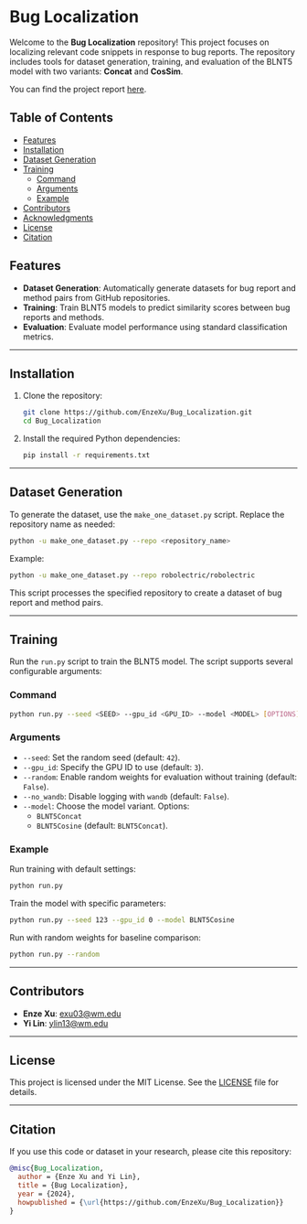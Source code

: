 
# Bug Localization

Welcome to the **Bug Localization** repository! This project focuses on localizing relevant code snippets in response to bug reports. The repository includes tools for dataset generation, training, and evaluation of the BLNT5 model with two variants: **Concat** and **CosSim**.

You can find the project report [here](CSCI_680_Project_Report.pdf).

## Table of Contents

- [Features](#features)
- [Installation](#installation)
- [Dataset Generation](#dataset-generation)
- [Training](#training)
  - [Command](#command)
  - [Arguments](#arguments)
  - [Example](#example)
- [Contributors](#contributors)
- [Acknowledgments](#acknowledgments)
- [License](#license)
- [Citation](#citation)


## Features
- **Dataset Generation**: Automatically generate datasets for bug report and method pairs from GitHub repositories.
- **Training**: Train BLNT5 models to predict similarity scores between bug reports and methods.
- **Evaluation**: Evaluate model performance using standard classification metrics.

---

## Installation

1. Clone the repository:
   ```bash
   git clone https://github.com/EnzeXu/Bug_Localization.git
   cd Bug_Localization
   ```

2. Install the required Python dependencies:
   ```bash
   pip install -r requirements.txt
   ```

---

## Dataset Generation

To generate the dataset, use the `make_one_dataset.py` script. Replace the repository name as needed:

```bash
python -u make_one_dataset.py --repo <repository_name>
```

Example:
```bash
python -u make_one_dataset.py --repo robolectric/robolectric
```

This script processes the specified repository to create a dataset of bug report and method pairs.

---

## Training

Run the `run.py` script to train the BLNT5 model. The script supports several configurable arguments:

### Command

```bash
python run.py --seed <SEED> --gpu_id <GPU_ID> --model <MODEL> [OPTIONS]
```

### Arguments
- `--seed`: Set the random seed (default: `42`).
- `--gpu_id`: Specify the GPU ID to use (default: `3`).
- `--random`: Enable random weights for evaluation without training (default: `False`).
- `--no_wandb`: Disable logging with `wandb` (default: `False`).
- `--model`: Choose the model variant. Options:
  - `BLNT5Concat`
  - `BLNT5Cosine` (default: `BLNT5Concat`).

### Example

Run training with default settings:
```bash
python run.py
```

Train the model with specific parameters:
```bash
python run.py --seed 123 --gpu_id 0 --model BLNT5Cosine
```

Run with random weights for baseline comparison:
```bash
python run.py --random
```

---

## Contributors

- **Enze Xu**: exu03@wm.edu
- **Yi Lin**: ylin13@wm.edu

---

## License

This project is licensed under the MIT License. See the [LICENSE](LICENSE) file for details.

---

## Citation

If you use this code or dataset in your research, please cite this repository:

```bibtex
@misc{Bug_Localization,
  author = {Enze Xu and Yi Lin},
  title = {Bug Localization},
  year = {2024},
  howpublished = {\url{https://github.com/EnzeXu/Bug_Localization}}
}
```